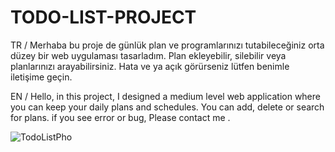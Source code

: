 # TODO-LIST-PROJECT

TR / Merhaba bu proje de günlük plan ve programlarınızı tutabileceğiniz orta düzey bir web uygulaması tasarladım.
Plan ekleyebilir, silebilir veya planlarınızı arayabilirsiniz. Hata ve ya açık görürseniz lütfen benimle iletişime geçin.

EN / Hello, in this project, I designed a medium level web application where you can keep your daily plans and schedules.
You can add, delete or search for plans. if you see error or bug, Please contact me
.


![TodoListPho](https://github.com/HamzaDogann/TODO-LIST-PROJECT/assets/93007915/651ace77-922a-415a-8fa8-3f92fcaf820a)
